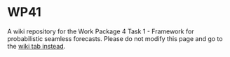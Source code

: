 # WP41
A wiki repository for the Work Package 4 Task 1 - Framework for probabilistic seamless forecasts. Please do not modify this page and go to the [wiki tab instead](https://github.com/DEODE-NWP/WP41/wiki/).
